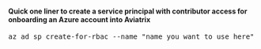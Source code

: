 #### Quick one liner to create a service principal with contributor access for onboarding an Azure account into Aviatrix

<pre lang= >
az ad sp create-for-rbac --name "name you want to use here" --role="Contributor" --scopes=/subscriptions/xxxx-xx-xxxx-xxxx (replace Xs with subscription id)
</pre>


